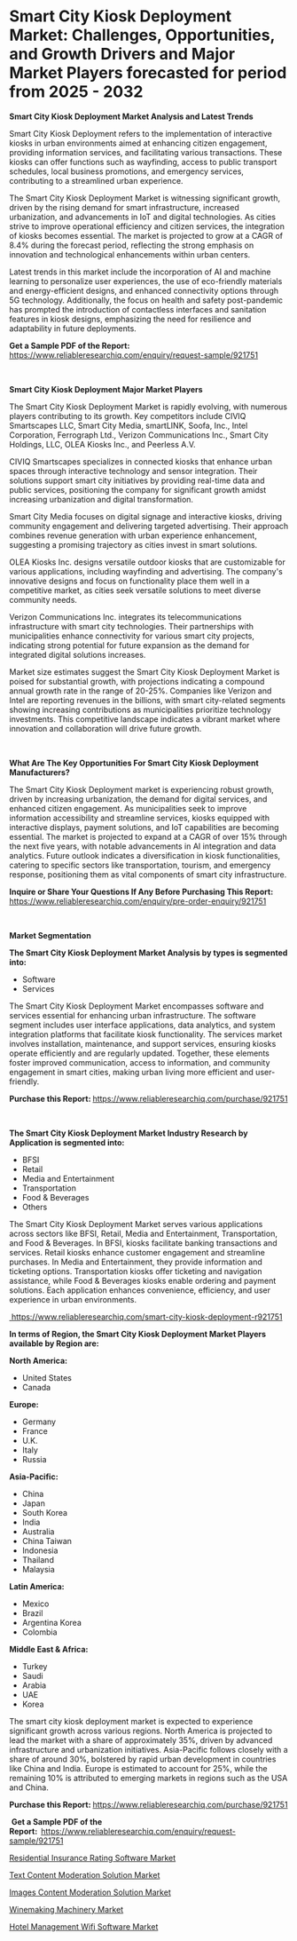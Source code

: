 <p><h1>Smart City Kiosk Deployment Market: Challenges, Opportunities, and Growth Drivers and Major Market Players forecasted for period from 2025 - 2032</h1></p><p><strong>Smart City Kiosk Deployment Market Analysis and Latest Trends</strong></p>
<p><p>Smart City Kiosk Deployment refers to the implementation of interactive kiosks in urban environments aimed at enhancing citizen engagement, providing information services, and facilitating various transactions. These kiosks can offer functions such as wayfinding, access to public transport schedules, local business promotions, and emergency services, contributing to a streamlined urban experience.</p><p>The Smart City Kiosk Deployment Market is witnessing significant growth, driven by the rising demand for smart infrastructure, increased urbanization, and advancements in IoT and digital technologies. As cities strive to improve operational efficiency and citizen services, the integration of kiosks becomes essential. The market is projected to grow at a CAGR of 8.4% during the forecast period, reflecting the strong emphasis on innovation and technological enhancements within urban centers.</p><p>Latest trends in this market include the incorporation of AI and machine learning to personalize user experiences, the use of eco-friendly materials and energy-efficient designs, and enhanced connectivity options through 5G technology. Additionally, the focus on health and safety post-pandemic has prompted the introduction of contactless interfaces and sanitation features in kiosk designs, emphasizing the need for resilience and adaptability in future deployments.</p></p>
<p><strong>Get a Sample PDF of the Report:&nbsp;</strong> <a href="https://www.reliableresearchiq.com/enquiry/request-sample/921751?utm_campaign=1159&utm_medium=2&utm_source=Github&utm_content=ia&utm_term=07032025&utm_id=smart-city-kiosk-deployment">https://www.reliableresearchiq.com/enquiry/request-sample/921751</a></p>
<p>&nbsp;</p>
<p><strong>Smart City Kiosk Deployment Major Market Players</strong></p>
<p><p>The Smart City Kiosk Deployment Market is rapidly evolving, with numerous players contributing to its growth. Key competitors include CIVIQ Smartscapes LLC, Smart City Media, smartLINK, Soofa, Inc., Intel Corporation, Ferrograph Ltd., Verizon Communications Inc., Smart City Holdings, LLC, OLEA Kiosks Inc., and Peerless A.V.</p><p>CIVIQ Smartscapes specializes in connected kiosks that enhance urban spaces through interactive technology and sensor integration. Their solutions support smart city initiatives by providing real-time data and public services, positioning the company for significant growth amidst increasing urbanization and digital transformation.</p><p>Smart City Media focuses on digital signage and interactive kiosks, driving community engagement and delivering targeted advertising. Their approach combines revenue generation with urban experience enhancement, suggesting a promising trajectory as cities invest in smart solutions. </p><p>OLEA Kiosks Inc. designs versatile outdoor kiosks that are customizable for various applications, including wayfinding and advertising. The company's innovative designs and focus on functionality place them well in a competitive market, as cities seek versatile solutions to meet diverse community needs.</p><p>Verizon Communications Inc. integrates its telecommunications infrastructure with smart city technologies. Their partnerships with municipalities enhance connectivity for various smart city projects, indicating strong potential for future expansion as the demand for integrated digital solutions increases.</p><p>Market size estimates suggest the Smart City Kiosk Deployment Market is poised for substantial growth, with projections indicating a compound annual growth rate in the range of 20-25%. Companies like Verizon and Intel are reporting revenues in the billions, with smart city-related segments showing increasing contributions as municipalities prioritize technology investments. This competitive landscape indicates a vibrant market where innovation and collaboration will drive future growth.</p></p>
<p>&nbsp;</p>
<p><strong>What Are The Key Opportunities For Smart City Kiosk Deployment Manufacturers?</strong></p>
<p><p>The Smart City Kiosk Deployment market is experiencing robust growth, driven by increasing urbanization, the demand for digital services, and enhanced citizen engagement. As municipalities seek to improve information accessibility and streamline services, kiosks equipped with interactive displays, payment solutions, and IoT capabilities are becoming essential. The market is projected to expand at a CAGR of over 15% through the next five years, with notable advancements in AI integration and data analytics. Future outlook indicates a diversification in kiosk functionalities, catering to specific sectors like transportation, tourism, and emergency response, positioning them as vital components of smart city infrastructure.</p></p>
<p><strong>Inquire or Share Your Questions If Any Before Purchasing This Report:</strong> <a href="https://www.reliableresearchiq.com/enquiry/pre-order-enquiry/921751?utm_campaign=1159&utm_medium=2&utm_source=Github&utm_content=ia&utm_term=07032025&utm_id=smart-city-kiosk-deployment">https://www.reliableresearchiq.com/enquiry/pre-order-enquiry/921751</a></p>
<p>&nbsp;</p>
<p><strong>Market Segmentation</strong></p>
<p><strong>The Smart City Kiosk Deployment Market Analysis by types is segmented into:</strong></p>
<p><ul><li>Software</li><li>Services</li></ul></p>
<p><p>The Smart City Kiosk Deployment Market encompasses software and services essential for enhancing urban infrastructure. The software segment includes user interface applications, data analytics, and system integration platforms that facilitate kiosk functionality. The services market involves installation, maintenance, and support services, ensuring kiosks operate efficiently and are regularly updated. Together, these elements foster improved communication, access to information, and community engagement in smart cities, making urban living more efficient and user-friendly.</p></p>
<p><strong>Purchase this Report:&nbsp;</strong><a href="https://www.reliableresearchiq.com/purchase/921751?utm_campaign=1159&utm_medium=2&utm_source=Github&utm_content=ia&utm_term=07032025&utm_id=smart-city-kiosk-deployment">https://www.reliableresearchiq.com/purchase/921751</a></p>
<p>&nbsp;</p>
<p><strong>The Smart City Kiosk Deployment Market Industry Research by Application is segmented into:</strong></p>
<p><ul><li>BFSI</li><li>Retail</li><li>Media and Entertainment</li><li>Transportation</li><li>Food & Beverages</li><li>Others</li></ul></p>
<p><p>The Smart City Kiosk Deployment Market serves various applications across sectors like BFSI, Retail, Media and Entertainment, Transportation, and Food & Beverages. In BFSI, kiosks facilitate banking transactions and services. Retail kiosks enhance customer engagement and streamline purchases. In Media and Entertainment, they provide information and ticketing options. Transportation kiosks offer ticketing and navigation assistance, while Food & Beverages kiosks enable ordering and payment solutions. Each application enhances convenience, efficiency, and user experience in urban environments.</p></p>
<p><a href="https://www.reliableresearchiq.com/smart-city-kiosk-deployment-r921751?utm_campaign=1159&utm_medium=2&utm_source=Github&utm_content=ia&utm_term=07032025&utm_id=smart-city-kiosk-deployment">&nbsp;https://www.reliableresearchiq.com/smart-city-kiosk-deployment-r921751</a></p>
<p><strong>In terms of Region, the Smart City Kiosk Deployment Market Players available by Region are:</strong></p>
<p>
    <p> <strong> North America: </strong>
        <ul>
            <li>United States</li>
            <li>Canada</li>
        </ul>
        </p> 
    <p> <strong> Europe: </strong>
        <ul>
            <li>Germany</li>
            <li>France</li>
            <li>U.K.</li>
            <li>Italy</li>
            <li>Russia</li>
        </ul>
        </p> 
    <p> <strong> Asia-Pacific: </strong>
        <ul>
            <li>China</li>
            <li>Japan</li>
            <li>South Korea</li>
            <li>India</li>
            <li>Australia</li>
            <li>China Taiwan</li>
            <li>Indonesia</li>
            <li>Thailand</li>
            <li>Malaysia</li>
        </ul>
        </p> 
    <p> <strong> Latin America: </strong>
        <ul>
            <li>Mexico</li>
            <li>Brazil</li>
            <li>Argentina Korea</li>
            <li>Colombia</li>
        </ul>
        </p> 
    <p> <strong> Middle East & Africa: </strong>
        <ul>
            <li>Turkey</li>
            <li>Saudi</li>
            <li>Arabia</li>
            <li>UAE</li>
            <li>Korea</li>
        </ul>
    </p>
    </p>
<p><p>The smart city kiosk deployment market is expected to experience significant growth across various regions. North America is projected to lead the market with a share of approximately 35%, driven by advanced infrastructure and urbanization initiatives. Asia-Pacific follows closely with a share of around 30%, bolstered by rapid urban development in countries like China and India. Europe is estimated to account for 25%, while the remaining 10% is attributed to emerging markets in regions such as the USA and China.</p></p>
<p><strong>Purchase this Report: </strong><a href="https://www.reliableresearchiq.com/purchase/921751?utm_campaign=1159&utm_medium=2&utm_source=Github&utm_content=ia&utm_term=07032025&utm_id=smart-city-kiosk-deployment">https://www.reliableresearchiq.com/purchase/921751</a></p>
<p>&nbsp;<strong>Get a Sample PDF of the Report:&nbsp;&nbsp;</strong><a href="https://www.reliableresearchiq.com/enquiry/request-sample/921751?utm_campaign=1159&utm_medium=2&utm_source=Github&utm_content=ia&utm_term=07032025&utm_id=smart-city-kiosk-deployment">https://www.reliableresearchiq.com/enquiry/request-sample/921751</a></p>
<p><strong></strong></p>
<p><p><a href="https://github.com/edderkoliso1/Market-Research-Report-List-1/blob/main/residential-insurance-rating-software-market.md?utm_campaign=1159&utm_medium=2&utm_source=Github&utm_content=ia&utm_term=07032025&utm_id=smart-city-kiosk-deployment">Residential Insurance Rating Software Market</a></p><p><a href="https://github.com/sivyerloucks/Market-Research-Report-List-1/blob/main/text-content-moderation-solution-market.md?utm_campaign=1159&utm_medium=2&utm_source=Github&utm_content=ia&utm_term=07032025&utm_id=smart-city-kiosk-deployment">Text Content Moderation Solution Market</a></p><p><a href="https://github.com/tamerlgwilt/Market-Research-Report-List-1/blob/main/images-content-moderation-solution-market.md?utm_campaign=1159&utm_medium=2&utm_source=Github&utm_content=ia&utm_term=07032025&utm_id=smart-city-kiosk-deployment">Images Content Moderation Solution Market</a></p><p><a href="https://github.com/gorbaicodaro/Market-Research-Report-List-1/blob/main/winemaking-machinery-market.md?utm_campaign=1159&utm_medium=2&utm_source=Github&utm_content=ia&utm_term=07032025&utm_id=smart-city-kiosk-deployment">Winemaking Machinery Market</a></p><p><a href="https://github.com/rwanjamiul/Market-Research-Report-List-1/blob/main/hotel-management-wifi-software-market.md?utm_campaign=1159&utm_medium=2&utm_source=Github&utm_content=ia&utm_term=07032025&utm_id=smart-city-kiosk-deployment">Hotel Management Wifi Software Market</a></p></p>